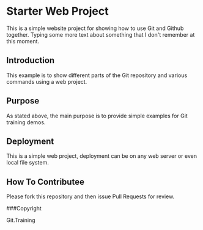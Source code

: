 # Starter Web Project

This is a simple website project for 
showing how to use Git and Github together.
Typing some more text about something that I don't remember at this moment.

## Introduction

This example is to show different parts
of the Git repository and various commands
using a web project.

## Purpose

As stated above, the main purpose is to
provide simple examples for Git training
demos.

## Deployment

This is a simple web project, deployment
can be on any web server or even local
file system.

## How To Contributee

Please fork this repository and then issue Pull Requests for review.

###Copyright

Git.Training

